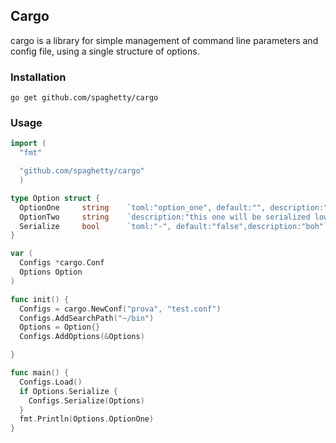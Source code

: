 Cargo
-----

cargo is a library for simple management of command line parameters and config
file, using a single structure of options.

### Installation

```
go get github.com/spaghetty/cargo
```

### Usage

```go
import (
  "fmt"

  "github.com/spaghetty/cargo"
  )

type Option struct {
  OptionOne     string    `toml:"option_one", default:"", description:"this is"`
  OptionTwo     string    `description:"this one will be serialized lowered"`
  Serialize     bool      `toml:"-", default:"false",description:"boh"`
}

var (
  Configs *cargo.Conf
  Options Option
)

func init() {
  Configs = cargo.NewConf("prova", "test.conf")
  Configs.AddSearchPath("~/bin")
  Options = Option{}
  Configs.AddOptions(&Options)

}

func main() {
  Configs.Load()
  if Options.Serialize {
    Configs.Serialize(Options)
  }
  fmt.Println(Options.OptionOne)
}
```
